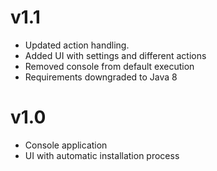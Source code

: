 # v1.1
- Updated action handling.
- Added UI with settings and different actions
- Removed console from default execution
- Requirements downgraded to Java 8

# v1.0
- Console application
- UI with automatic installation process